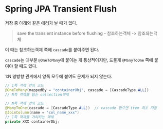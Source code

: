 # Spring JPA Transient Flush

저장 중 아래와 같은 에러가 날 때가 있다.

>save the transient instance before flushing - 참조하는객체 -> 참조되는객체

이 때는 참조하는객체 쪽에 `cascade`를 붙여주면 된다.

`cascade`는 대부분 `@OneToMany`에 붙이는 게 통상적이지만, 드물게 `@ManyToOne` 쪽에 붙여야 할 때도 있다.

1:N 양방향 관계에서 양쪽 모두에 붙여도 문제가 되지 않는다.

```java
// 1쪽 객체 안의 코드
@OneToMany(mappedBy = "containerObj", cascade = [CascadeType.ALL])
// N쪽 객체를 담는 collection객체
  
// N쪽 객체 안의 코드
@ManyToOne(cascade = [CascadeType.ALL])  // cascade 없으면 item 최초 저장 시 'jpa save the transient instance before flushing' 발생
@JoinColumn(name = "col_name_xxx")
// 1쪽 객체를 가리키는 객체
private XXX containerObj;
```
